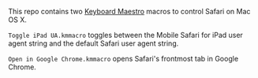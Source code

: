 This repo contains two [Keyboard Maestro][km] macros to control Safari on Mac
OS X.

`Toggle iPad UA.kmmacro` toggles between the Mobile Safari for iPad user
agent string and the default Safari user agent string.

`Open in Google Chrome.kmmacro` opens Safari's frontmost tab in Google
Chrome.

[km]: http://www.keyboardmaestro.com/
